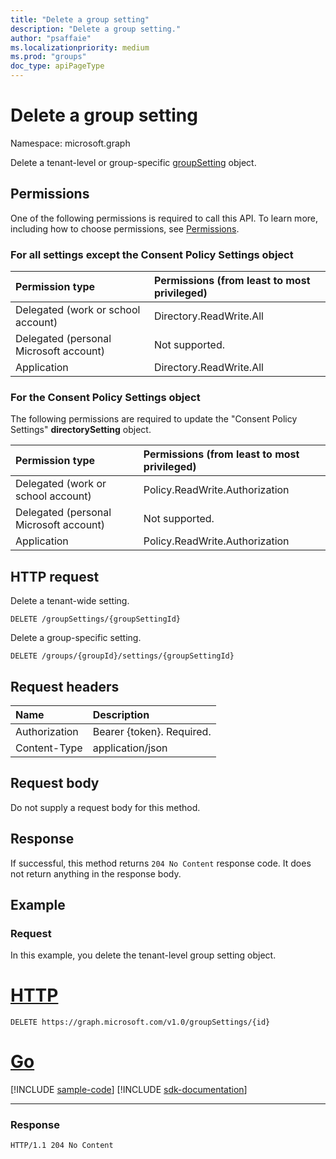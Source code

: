 ```yaml
---
title: "Delete a group setting"
description: "Delete a group setting."
author: "psaffaie"
ms.localizationpriority: medium
ms.prod: "groups"
doc_type: apiPageType
---
```


# Delete a group setting

Namespace: microsoft.graph

Delete a tenant-level or group-specific [groupSetting](../resources/groupsetting.md) object.

## Permissions

One of the following permissions is required to call this API. To learn more, including how to choose permissions, see [Permissions](/graph/permissions-reference).

### For all settings except the Consent Policy Settings object

|Permission type      | Permissions (from least to most privileged)              |
|:--------------------|:---------------------------------------------------------|
|Delegated (work or school account) | Directory.ReadWrite.All    |
|Delegated (personal Microsoft account) | Not supported.    |
|Application | Directory.ReadWrite.All |

### For the Consent Policy Settings object

The following permissions are required to update the "Consent Policy Settings" **directorySetting** object.

|Permission type      | Permissions (from least to most privileged)              |
|:--------------------|:---------------------------------------------------------|
|Delegated (work or school account) | Policy.ReadWrite.Authorization    |
|Delegated (personal Microsoft account) | Not supported.    |
|Application | Policy.ReadWrite.Authorization |

## HTTP request

<!-- { "blockType": "ignored" } -->

Delete a tenant-wide setting.

```http
DELETE /groupSettings/{groupSettingId}
```

<!-- { "blockType": "ignored" } -->

Delete a group-specific setting.

```http
DELETE /groups/{groupId}/settings/{groupSettingId}
```

## Request headers

| Name          | Description               |
| :------------ | :------------------------ |
| Authorization | Bearer {token}. Required. |
| Content-Type  | application/json          |

## Request body

Do not supply a request body for this method.

## Response

If successful, this method returns `204 No Content` response code. It does not return anything in the response body.

## Example

### Request

In this example, you delete the tenant-level group setting object.

# [HTTP](#tab/http)

<!-- {
  "blockType": "request",
  "name": "delete_groupsetting"
}-->

```msgraph-interactive
DELETE https://graph.microsoft.com/v1.0/groupSettings/{id}
```

# [Go](#tab/go)
[!INCLUDE [sample-code](../includes/snippets/go/delete-groupsetting-go-snippets.md)]
[!INCLUDE [sdk-documentation](../includes/snippets/snippets-sdk-documentation-link.md)]

---

### Response

<!-- {
  "blockType": "response",
  "truncated": true
} -->

```http
HTTP/1.1 204 No Content
```

<!-- uuid: 8fcb5dbc-d5aa-4681-8e31-b001d5168d79
2015-10-25 14:57:30 UTC -->
<!-- {
  "type": "#page.annotation",
  "description": "Delete groupSetting",
  "keywords": "",
  "section": "documentation",
  "tocPath": "",
  "suppressions": [
  ]
}-->
